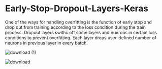 # Early-Stop-Dropout-Layers-Keras
One of the ways for handling overfitting is the function of early stop and drop out from training according to the loss condition during the train process.
Dropout layers swithc off some layers and nuerons in certain loss conditions to prevent overfitting.
Each layer drops user-defined number of neurons in previous layer in every batch.

![download (1)](https://user-images.githubusercontent.com/57037068/83325959-88edfb00-a281-11ea-98cc-22065a1f8219.png)

![download](https://user-images.githubusercontent.com/57037068/83325962-8e4b4580-a281-11ea-8216-ac0ebcf2a3c1.png)

